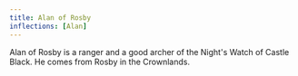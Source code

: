 ```yaml
---
title: Alan of Rosby
inflections: [Alan]
---
```


Alan of Rosby is a ranger and a good archer of the Night's Watch of Castle Black. He comes from Rosby in the Crownlands.



